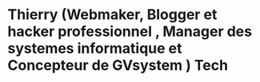 # Thierry (Webmaker, Blogger et hacker professionnel , Manager des systemes informatique et Concepteur de GVsystem ) Tech
